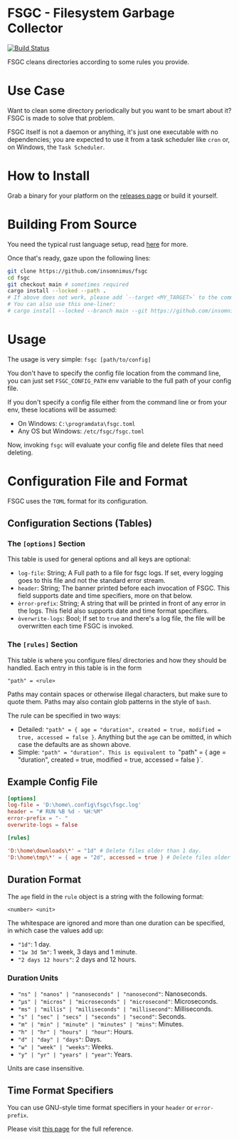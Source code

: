 # FSGC - Filesystem Garbage Collector
[![Build Status](https://github.com/insomnimus/fsgc/actions/workflows/main.yml/badge.svg)](https://github.com/insomnimus/fsgc/actions)

FSGC cleans directories according to some rules you provide.

# Use Case
Want to clean some directory periodically but you want to be smart about it?
FSGC is made to solve that problem.

FSGC itself is not a daemon or anything, it's just one executable with no dependencies; you
are expected to use it from a task scheduler like `cron` or, on Windows, the `Task Scheduler`.

# How to Install
Grab a binary for your platform on the [releases page](https://github.com/insomnimus/fsgc/releases)
or build it yourself.

# Building From Source
You need the typical rust language setup, read [here](https://www.rust-lang.org/tools/install) for more.

Once that's ready, gaze upon the following lines:

```sh
git clone https://github.com/insomnimus/fsgc
cd fsgc
git checkout main # sometimes required
cargo install --locked --path .
# If above does not work, please add `--target <MY_TARGET>` to the command
# You can also use this one-liner:
# cargo install --locked --branch main --git https://github.com/insomnimus/fsgc
```

# Usage
The usage is very simple:
`fsgc [path/to/config]`

You don't have to specify the config file location from the command line, you can just set `FSGC_CONFIG_PATH`
env variable to the full path of your config file.


If you don't specify a config file either from the command line or from your env, these locations will be assumed:

-	On Windows: `C:\programdata\fsgc.toml`
-	Any OS but Windows: `/etc/fsgc/fsgc.toml`

Now, invoking `fsgc` will evaluate your config file and delete files that need deleting.

# Configuration File and Format
FSGC uses the `TOML` format for its configuration.

## Configuration Sections (Tables)

### The `[options]` Section
This table is used for general options and all keys are optional:

-	`log-file`: String; A Full path to a file for fsgc logs.
If set, every logging goes to this file and not the standard error stream.
-	`header`: String; The banner printed before each invocation of FSGC.
This field supports date and time specifiers, more on that below.
-	`èrror-prefix`: String; A string that will be printed in front of any error in the logs.
This field also supports date and time format specifiers.
-	`òverwrite-logs`: Bool; If set to `true` and there's a log file, the file will be overwritten each time FSGC is invoked.

### The `[rules]` Section
This table is where you configure files/ directories and how they should be handled.
Each entry in this table is in the form

`"path" = <rule>`

Paths may contain spaces or otherwise illegal characters, but make sure to quote them.
Paths may also contain glob patterns in the style of `bash`.

The rule can be specified in two ways:

-	Detailed: `"path" = { age = "duration", created = true, modified = true, accessed = false }`.
  Anything but the `age` can be omitted, in which case the defaults are as shown above.
-	Simple: `"path" = "duration".
  This is equivalent to `"path" = { age = "duration", created = true, modified = true, accessed = false }`.

## Example Config File

```toml
[options]
log-file = 'D:\home\.config\fsgc\fsgc.log'
header = "# RUN %B %d - %H:%M"
error-prefix = "- "
overwrite-logs = false

[rules]

'D:\home\downloads\*' = "1d" # Delete files older than 1 day.
'D:\home\tmp\*' = { age = "2d", accessed = true } # Delete files older than 2 days but also consider access times to refresh the age.
```

## Duration Format
The `age` field in the `rule` object is a string with the following format:

`<number> <unit>`

The whitespace are ignored and more than one duration can be specified, in which case the values add up:

-	`"1d"`: 1 day.
-	`"1w 3d 5m"`: 1 week, 3 days and 1 minute.
-	`"2 days 12 hours"`: 2 days and 12 hours.

### Duration Units

-	`"ns" | "nanos" | "nanoseconds" | "nanosecond"`: Nanoseconds.
-	`"µs" | "micros" | "microseconds" | "microsecond"`: Microseconds.
-	`"ms" | "millis" | "milliseconds" | "millisecond"`: Milliseconds.
-	`"s" | "sec" | "secs" | "seconds" | "second"`: Seconds.
-	`"m" | "min" | "minute" | "minutes" | "mins"`: Minutes.
-	`"h" | "hr" | "hours" | "hour"`: Hours.
-	`"d" | "day" | "days"`: Days.
-	`"w" | "week" | "weeks"`: Weeks.
-	`"y" | "yr" | "years" | "year"`: Years.

Units are case insensitive.

## Time Format Specifiers
You can use GNU-style time format specifiers in your `header` or `error-prefix`.

Please visit [this page](https://docs.rs/chrono/0.4.19/chrono/format/strftime/index.html#specifiers) for the full reference.
